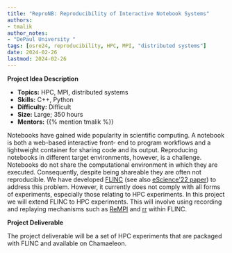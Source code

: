 ```yaml
---
title: "ReproNB: Reproducibility of Interactive Notebook Systems" 
authors:
- tmalik
author_notes:
- "DePaul University "
tags: [osre24, reproducibility, HPC, MPI, "distributed systems"]
date: 2024-02-26
lastmod: 2024-02-26
---
```


**Project Idea Description**

- **Topics:** HPC, MPI, distributed systems 
- **Skills:** C++, Python
- **Difficulty:** Difficult
- **Size:** Large; 350 hours 
- **Mentors:** {{% mention tmalik %}} 

Notebooks have gained wide popularity in scientific computing. A notebook is both a web-based interactive front- end to program workflows and a lightweight container for sharing code and its output. Reproducing notebooks in different target environments, however, is a challenge. Notebooks do not share the computational environment in which they are executed. Consequently, despite being shareable they are often not reproducible. We have developed [FLINC](https://github.com/depaul-dice/Flinc) (see also [eScience'22 paper](https://dice.cs.depaul.edu/pdfs/pubs/C31.pdf)) to address this problem. However, it currently does not comply with all forms of experiments, especially those relating to HPC experiments. In this project we will extend FLINC to HPC experiments. This will involve using recording and replaying mechanisms such as [ReMPI](https://kento.github.io/code/) and [rr](https://rr-project.org/
) within FLINC.   

**Project Deliverable**

The project deliverable will be a set of HPC experiments that are packaged with FLINC and available on Chamaeleon. 



